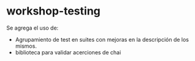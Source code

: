 # workshop-testing
Se agrega el uso de:
- Agrupamiento de test en suites con mejoras en la descripción de los mismos.
- biblioteca para validar acerciones de chai

